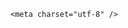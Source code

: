 <!DOCTYPE html>
<html lang="zh-CN">

<head>
    
<title>30岁中国女游客在印尼潜水找相机时溺亡，生前曾与暗流搏斗，暗流有多危险？若遇到有生还可能吗？_腾讯新闻</title>
<meta name="keywords" content="潜水,印尼,潜水员,中国,水下摄影,游客">
<meta name="description" content="‍‍△点击上图查看详情据印度尼西亚媒体报道，东加里曼丹警方当地时间5月3日表示，一名30岁的中国游客在东加里曼丹卡卡班岛潜水时失踪，现已被发现溺亡。据报道，遇难游客名为张晓涵（Zhang Xiao Han，音译，下同）。她在一次卡卡班岛附近的休闲潜水旅行中，发现自己的GoPro落入海里，为找回自己的相机而潜入大海。当地搜...">
<meta name="author" content="腾讯网">
<meta name="copyright" content="Copyright 1998 - 2025 Tencent. All Rights Reserved">
<meta property="og:type" content="news" />

<meta property="og:title" content="30岁中国女游客在印尼潜水找相机时溺亡，生前曾与暗流搏斗，暗流有多危险？若遇到有生还可能吗？_腾讯新闻" />
<meta property="og:description" content="‍‍△点击上图查看详情据印度尼西亚媒体报道，东加里曼丹警方当地时间5月3日表示，一名30岁的中国游客在东加里曼丹卡卡班岛潜水时失踪，现已被发现溺亡。据报道，遇难游客名为张晓涵（Zhang Xiao Han，音译，下同）。她在一次卡卡班岛附近的休闲潜水旅行中，发现自己的GoPro落入海里，为找回自己的相机而潜入大海。当地搜..." />
<meta property="og:url" content="https://news.qq.com/rain/a/20250507Q01O5N00" />
<meta property="og:image" content="https://inews.gtimg.com/news_ls/O_nCtmaWALxn9WeZrGRJKi8Swa8PX1Jp9isC1jnCEXRfoAA_640330/0" />
<meta property="article:author" content="" />
<meta property="article:published_time" content="2025-05-09 15:06:45" />
<meta property="category" content="" />

    <meta charset="utf-8" />
<meta http-equiv="X-UA-Compatible" content="IE=Edge" />
<meta name="viewport" content="width=device-width, initial-scale=1, shrink-to-fit=no" />
<link rel="dns-prefetch" href="mat1.gtimg.com">
<link rel="dns-prefetch" href="i.news.qq.com">
<link rel="shortcut icon" href="https://mat1.gtimg.com/qqcdn/qqindex2021/favicon.ico">
<script nomodule="true" src="https://mat1.gtimg.com/qqcdn/qqindex2021/common-static/20240515201444/core3-37-1.min.js"></script>
<script>
  try {
    if (!window.IntersectionObserver) {
      var observerScript = document.createElement('script');
      observerScript.src = "https://mat1.gtimg.com/qqcdn/qqindex2021/common-static/20241024141058/intersection-observer-polyfill.js";
      document.head.appendChild(observerScript);
    }
  } catch (error) {}
</script>

<script>
  try {
    if (!Element.prototype.scrollTo) {
      var scrollScript = document.createElement('script');
      scrollScript.src = "https://mat1.gtimg.com/qqcdn/qqindex2021/common-static/20241025153001/scroll-behavior-polyfill.js";
      document.head.appendChild(scrollScript);
    }
  } catch (error) {}
</script>
<script>
  try {
    if ('scrollRestoration' in window.history) {
      window.history.scrollRestoration = 'manual';
    }
    window.isPcClient = Boolean(window.electron) && (
      window.navigator.userAgent.indexOf('pc-client') > 0 ||
      window.navigator.userAgent.indexOf('TencentNews') > 0
    );
  } catch {}
</script>
<script>
  try {
    if (window.isPcClient) {
      var bodyStyle = document.createElement('style');
      bodyStyle.innerText = 'body{ zoom: 0.95 }';
      document.head.appendChild(bodyStyle);
    }
  } catch {}
</script>
<script>
  window.DATA = {"shareDesc":"腾讯新闻","url":"https://view.inews.qq.com/a/20250507Q01O5N00","ai_switch":true,"emojiSwitch":1,"extra_property":{"FeedbackDetailDisableInsert":1,"zanSkinType":""},"likeInfo":0,"detail_entry":{"is_orignal":1,"orignal_entry":1},"enableDiffusion":1,"FadCid":"","adInfo":{"openAds":1,"openAdsComment":1,"openAdsPhotos":1,"openAdsText":1,"openRelatedNewsAd":1},"closeCommentBanner":0,"content_words_num":42,"copyright_share":"本文来自腾讯新闻客户端创作者，不代表腾讯新闻的观点和立场。","relate_extend_infos":{"longTitle":"为找回自己的相机而潜入大海，30岁中国女游客五一期间在印尼溺亡","title":"为找回自己的相机而潜入大海，30岁中国女游客五一期间在印尼溺亡","url":"http://view.inews.qq.com/a/20250506A08RNA00","abstract":"‍‍△点击上图查看详情据印度尼西亚媒体报道，东加里曼丹警方当地时间5月3日表示，一名30岁的中国游客在东加里曼丹卡卡班岛潜水时失踪，现已被发现溺亡。据报道，遇难游客名为张晓涵（Zhang Xiao Han，音译，下同）。她在一次卡卡班岛附近的休闲潜水旅行中，发现自己的GoPro落入海里，为找回自己的相机而潜入大海。当地搜...","id":"20250506A08RNA00","imgURL":"https://inews.gtimg.com/news_ls/O_LyZ7xE8kEO9MHw3siAlXijSaagQPoL5uDFV36XpiwmsAA_640330/0","imgURLSmall":"https://inews.gtimg.com/news_ls/O_LyZ7xE8kEO9MHw3siAlXijSaagQPoL5uDFV36XpiwmsAA_150120/0"},"already_answer":false,"forbidCommentUpDown":0,"is_deleted":0,"questionInfo":{"relate_extend_infos":[{"picShowType":"90092","thumbnails_qqnews":["https://inews.gtimg.com/news_ls/O_LyZ7xE8kEO9MHw3siAlXijSaagQPoL5uDFV36XpiwmsAA_294195/0"],"title":"为找回自己的相机而潜入大海，30岁中国女游客五一期间在印尼溺亡","url":"https://view.inews.qq.com/a/20250506A08RNA00","abstract":"‍‍△点击上图查看详情据印度尼西亚媒体报道，东加里曼丹警方当地时间5月3日表示，一名30岁的中国游客在东加里曼丹卡卡班岛潜水时失踪，现已被发现溺亡。据报道，遇难游客名为张晓涵（Zhang Xiao Han，音译，下同）。她在一次卡卡班岛附近的休闲潜水旅行中，发现自己的GoPro落入海里，为找回自己的相机而潜入大海。当地搜...","articletype":"0","id":"20250506A08RNA00","longtitle":"为找回自己的相机而潜入大海，30岁中国女游客五一期间在印尼溺亡"}],"thumbnails_qqnews":["https://inews.gtimg.com/om_ls/OMBoENPf-eOgqu5W3yVA7WoEQ1AcYfrDM8kmg0SbcEaK8AA_294195/0"],"title":"30岁中国女游客在印尼潜水找相机时溺亡，生前曾与暗流搏斗，暗流有多危险？若遇到有生还可能吗？","url":"http://view.inews.qq.com/a/20250507Q01O5N00","abstract":"","id":"20250507Q01O5N00","longtitle":"30岁中国女游客在印尼潜水找相机时溺亡，潜水有多危险？","question_short_title":"30岁中国女游客在印尼潜水找相机时溺亡，生前曾与暗流搏斗，暗流有多危险？若遇到有生还可能吗？"},"remarks":"","all_long_pic":1,"commentid":"","disableDeclare":1,"emojiRelatedSwitch":1,"shareImg":"https://inews.gtimg.com/om_ls/OMBoENPf-eOgqu5W3yVA7WoEQ1AcYfrDM8kmg0SbcEaK8AA_870492/0","title":"30岁中国女游客在印尼潜水找相机时溺亡，生前曾与暗流搏斗，暗流有多危险？若遇到有生还可能吗？","news_update_time":1746778306,"question_id":"","ret":0,"safe_cntl":{"close_all_emoticon_comment":0,"close_relate_thing":0,"close_all_rel":0,"close_comment_dislike":0,"close_global_news_sis":0,"close_share_pull":0,"emoticon_comment_mode":0,"close_all_ad":0,"close_all_favorite":0},"atype":232,"copyright_wording_share":"免责声明","iNewsRecommendLevel":1,"intro":"","time":"2025-05-07 08:09:28","answer_num":2,"news_app_recommend_status":4,"attribute":{},"card":{"uin":"ecbe89d289b6198c7996f16538ebc224f9","suid":"8QMc339d5IQeuTzY5QN3","liveInfo":{},"chlid":"22983986","msgEntry":1,"cpLevel":2,"chlname":"问答课代表","desc":"腾讯新闻问答课代表，结合当下热点新闻和网友热议，发现好问题，期待好回答。","vip_type":"30012","vip_desc":"腾讯新闻问答课代表官方账号","vip_icon_night":"http://inews.gtimg.com/newsapp_ls/0/14876052067/0","vip_place":"left","vip_icon":"http://inews.gtimg.com/newsapp_ls/0/14876051701/0","vip_type_new":"30012","icon":"https://inews.gtimg.com/om_ls/OPBO91JgEbYG-O62jC2hCRA_yoydsA8oEANb87pxgNxKgAA_200200/0","update_frequency":"1970-01-01 08:00:00"},"content":null,"final_declare":["个人观点，仅供参考"],"categoryrray":{"category_id":"235","sub_category_id":"535"},"channelEntryJumpType":1,"surl":"https://view.inews.qq.com/a/20250507Q01O5N00","self_declare":{"declare":"个人观点，仅供参考"},"abstract":"","article_category":"235","id":"20250507Q01O5N00","isSensitive":0,"cms_id":"20250507Q01O5N00","articleId":"20250509Q03UPL00","article_type":232,"tags":"","desc":"‍‍△点击上图查看详情据印度尼西亚媒体报道，东加里曼丹警方当地时间5月3日表示，一名30岁的中国游客在东加里曼丹卡卡班岛潜水时失踪，现已被发现溺亡。据报道，遇难游客名为张晓涵（Zhang Xiao Han，音译，下同）。她在一次卡卡班岛附近的休闲潜水旅行中，发现自己的GoPro落入海里，为找回自己的相机而潜入大海。当地搜...","videoArr":[]};
</script>
<script>
  window.channelInfo = {"channelConfig":{"channelNav":[{"_auto_id":"1","active_alien_img":"","alien_img":"","channel_id":"news_news_home","is_local":"0","link":"https://www.qq.com","name_cn":"首页","name_en":"home"},{"_auto_id":"2","active_alien_img":"","alien_img":"","channel_id":"news_news_top","is_local":"0","link":"","name_cn":"要闻","name_en":"news"},{"_auto_id":"4","active_alien_img":"","alien_img":"","channel_id":"news_news_bj","is_local":"1","link":"","name_cn":"北京","name_en":"bj"},{"_auto_id":"5","active_alien_img":"","alien_img":"","channel_id":"news_news_finance","is_local":"0","link":"","name_cn":"财经","name_en":"finance"},{"_auto_id":"6","active_alien_img":"","alien_img":"","channel_id":"news_news_tech","is_local":"0","link":"","name_cn":"科技","name_en":"tech"},{"_auto_id":"7","active_alien_img":"","alien_img":"","channel_id":"tv","is_local":"0","link":"https://v.qq.com/channel/tv/?ptag=qqnews","name_cn":"电视剧","name_en":"tv"},{"_auto_id":"8","active_alien_img":"","alien_img":"","channel_id":"news_news_qa","is_local":"0","link":"","name_cn":"热问","name_en":"qa"},{"_auto_id":"9","active_alien_img":"","alien_img":"","channel_id":"news_news_ent","is_local":"0","link":"","name_cn":"娱乐","name_en":"ent"},{"_auto_id":"10","active_alien_img":"","alien_img":"","channel_id":"variety","is_local":"0","link":"https://v.qq.com/channel/variety/?ptag=qqnews","name_cn":"综艺","name_en":"variety"},{"_auto_id":"11","active_alien_img":"","alien_img":"","channel_id":"news_news_sports","is_local":"0","link":"","name_cn":"体育","name_en":"sports"},{"_auto_id":"13","active_alien_img":"","alien_img":"","channel_id":"news_news_nba","is_local":"0","link":"","name_cn":"NBA","name_en":"nba"},{"_auto_id":"14","active_alien_img":"","alien_img":"","channel_id":"news_news_world","is_local":"0","link":"","name_cn":"国际","name_en":"world"},{"_auto_id":"15","active_alien_img":"","alien_img":"","channel_id":"news_news_mil","is_local":"0","link":"","name_cn":"军事","name_en":"milite"},{"_auto_id":"16","active_alien_img":"","alien_img":"","channel_id":"news_news_auto","is_local":"0","link":"","name_cn":"汽车","name_en":"auto"},{"_auto_id":"17","active_alien_img":"","alien_img":"","channel_id":"news_news_house","is_local":"0","link":"","name_cn":"房产","name_en":"house"},{"_auto_id":"18","active_alien_img":"","alien_img":"","channel_id":"news_news_edu","is_local":"0","link":"","name_cn":"教育","name_en":"edu"},{"_auto_id":"19","active_alien_img":"","alien_img":"","channel_id":"news_news_antip","is_local":"0","link":"","name_cn":"健康","name_en":"health"},{"_auto_id":"20","active_alien_img":"","alien_img":"","channel_id":"news_news_video","is_local":"0","link":"","name_cn":"视频","name_en":"video"},{"_auto_id":"21","active_alien_img":"","alien_img":"","channel_id":"news_news_game","is_local":"0","link":"","name_cn":"游戏","name_en":"games"},{"_auto_id":"22","active_alien_img":"","alien_img":"","channel_id":"news_news_nchupin","is_local":"0","link":"","name_cn":"眼界","name_en":"chupin"},{"_auto_id":"24","active_alien_img":"","alien_img":"","channel_id":"news_news_football","is_local":"0","link":"","name_cn":"足球","name_en":"football"},{"_auto_id":"25","active_alien_img":"","alien_img":"","channel_id":"news_news_kepu","is_local":"0","link":"","name_cn":"科学","name_en":"kepu"},{"_auto_id":"26","active_alien_img":"","alien_img":"","channel_id":"news_news_digi","is_local":"0","link":"","name_cn":"数码","name_en":"digi"},{"_auto_id":"28","active_alien_img":"","alien_img":"","channel_id":"ymzx","is_local":"0","link":"https://gamer.qq.com/v2/cloudgame/game/96897?ichannel=txxwpc0Ftxxwpc1","name_cn":"元梦之星","name_en":"news_news_ymzx"},{"_auto_id":"31","active_alien_img":"","alien_img":"","channel_id":"movie","is_local":"0","link":"https://v.qq.com/channel/movie/?ptag=qqnews","name_cn":"电影","name_en":"movie"},{"_auto_id":"32","active_alien_img":"","alien_img":"","channel_id":"news_news_esport","is_local":"0","link":"","name_cn":"电竞","name_en":"esport"},{"_auto_id":"34","active_alien_img":"","alien_img":"","channel_id":"news_news_history","is_local":"0","link":"","name_cn":"历史","name_en":"history"},{"_auto_id":"35","active_alien_img":"","alien_img":"","channel_id":"news_news_baby","is_local":"0","link":"","name_cn":"育儿","name_en":"baby"},{"_auto_id":"36","active_alien_img":"","alien_img":"","channel_id":"hbjy","is_local":"0","link":"https://gp.qq.com/act/a20250421mnqlx/news.shtml","name_cn":"和平精英","name_en":"news_news_hbjy"},{"_auto_id":"37","active_alien_img":"","alien_img":"","channel_id":"cloud_gamer","is_local":"0","link":"https://gamer.qq.com/?ichannel=txxwpc0Ftxxwpc1","name_cn":"云游戏","name_en":"cloud_gamer"},{"_auto_id":"38","active_alien_img":"","alien_img":"","channel_id":"news_news_lic","is_local":"0","link":"","name_cn":"理财","name_en":"finance_licai"},{"_auto_id":"39","active_alien_img":"","alien_img":"","channel_id":"news_news_istock","is_local":"0","link":"","name_cn":"股票","name_en":"finance_stock"},{"_auto_id":"40","active_alien_img":"","alien_img":"","channel_id":"ren_min_shi_pin","is_local":"0","link":"https://news.qq.com/omn/author/8QMd3Hld74cbujbY?tab=om_video","name_cn":"人民视频","name_en":"ren_min_shi_pin"},{"_auto_id":"41","active_alien_img":"","alien_img":"","channel_id":"news_news_weather","is_local":"0","link":"https://tianqi.qq.com/index.htm","name_cn":"天气","name_en":"weather"}]}};
</script>
<script>
  window.articleConfig = {"rightConfig":[{"_auto_id":"1","category_key":"default","modules":"{\"moduleList\":[{\"title\":\"精选视频\",\"id\":\"video_album\",\"videoType\":\"tag\",\"videoId\":\"aUepxrtchGM=\"},{\"title\":\"下载条\",\"id\":\"download_banner\",\"isSticky\":1},{\"title\":\"热点榜\",\"id\":\"hot_rank_list\",\"isSticky\":1},{\"title\":\"广告推广\",\"id\":\"ssp_ad_module\",\"category\":\"ad_ssp\",\"loid\":\"109\",\"isSticky\":1}]}"}],"tonglanAdConfig":[],"bottomConfig":[],"videoAdConfig":[],"rightGameConfig":[]};
</script>
<script src="https://mat1.gtimg.com/www/js/emonitor/custom_ed041a23.js" charset="utf-8"></script>
<script>
  try {
    window.emonitorIns = emonitor.create({
      name: 'newsqq_quesionArticle',
      atta: {
        name: 'newsqq',
      },
      mode: '007',
    });
  } catch (err) {
    console.warn(err);
  }
</script>
<link href="https://mat1.gtimg.com/qqcdn/qqindex2021/common-static/hel/qqnews-pc-dc_20250429075631/static/css/qa.css" rel="stylesheet">

<script>window.__HEL_PRESET_META__={"qqnews-pc-components":{"app":{"id":1366,"name":"qqnews-pc-components","app_group_name":"qqnews-pc-components","proj_ver":{"map":{},"utime":0},"online_version":"qqnews-pc-components_20250306025658","build_version":"qqnews-pc-components_20250429075334","update_at":"2025-04-29T11:54:47.000Z","desc":"set by [init], from container [formal.pc.dc.sz100952] worker [2]"},"version":{"sub_app_name":"qqnews-pc-components","sub_app_version":"qqnews-pc-components_20250429075334","src_map":{"webDirPath":"https://mat1.gtimg.com/qqcdn/qqindex2021/common-static/hel/qqnews-pc-components_20250429075334","htmlIndexSrc":"https://mat1.gtimg.com/qqcdn/qqindex2021/common-static/hel/qqnews-pc-components_20250429075334/index.html","extractMode":"all","iframeSrc":"","chunkCssSrcList":["https://mat1.gtimg.com/qqcdn/qqindex2021/common-static/hel/qqnews-pc-components_20250429075334/static/css/index.css"],"chunkJsSrcList":["https://mat1.gtimg.com/qqcdn/qqindex2021/common-static/hel/qqnews-pc-components_20250429075334/static/js/index.js"],"staticCssSrcList":[],"staticJsSrcList":["https://mat1.gtimg.com/qqcdn/qqindex2021/static/20231212123233/react.production.min.js","https://mat1.gtimg.com/qqcdn/qqindex2021/static/20231212123233/react-dom.production.min.js","https://mat1.gtimg.com/qqcdn/qqindex2021/common-static/hel/hel-base-v16.js"],"relativeCssSrcList":[],"relativeJsSrcList":[],"privCssSrcList":[],"srvModSrcList":[],"headAssetList":[{"tag":"staticScript","append":false,"attrs":{"src":"https://mat1.gtimg.com/qqcdn/qqindex2021/static/20231212123233/react.production.min.js"}},{"tag":"staticScript","append":false,"attrs":{"src":"https://mat1.gtimg.com/qqcdn/qqindex2021/static/20231212123233/react-dom.production.min.js"}},{"tag":"staticScript","append":false,"attrs":{"src":"https://mat1.gtimg.com/qqcdn/qqindex2021/common-static/hel/hel-base-v16.js"}},{"tag":"script","append":true,"attrs":{"src":"https://mat1.gtimg.com/qqcdn/qqindex2021/common-static/hel/qqnews-pc-components_20250429075334/static/js/index.js","defer":""}},{"tag":"link","append":true,"attrs":{"href":"https://mat1.gtimg.com/qqcdn/qqindex2021/common-static/hel/qqnews-pc-components_20250429075334/static/css/index.css","rel":"stylesheet"}}],"bodyAssetList":[]},"update_at":"2025-04-29T11:54:46.000Z","create_at":"2025-04-29T11:54:46.000Z","_worker_id":"2","_is_backup":true}}}</script>
<script>window.__VIEW_PATH__="question.ejs";</script>
</head>

<body id="dc-question-body">
  <div id="root"></div>
    <iframe style="display: none;" src="https://i.news.qq.com/web_backend/getWebPacUid"></iframe>
<script src="https://mat1.gtimg.com/qqcdn/qqindex2021/common-static/20240805160928/react.production.min.js"></script>
<script src="https://mat1.gtimg.com/qqcdn/qqindex2021/common-static/20240805160928/react-dom.production.min.js"></script>
<script src="https://mat1.gtimg.com/qqcdn/qqindex2021/common-static/20241018171503/universal-report.min.js"></script>
<script defer type="text/javascript" src="https://mat1.gtimg.com/qqcdn/qqindex2021/libs/barrier/aria.js?appid=9327b8b06379d9d1728bbfbe2025ef9c" charset="utf-8"></script>
<script defer src="https://t.captcha.qq.com/TCaptcha.js"></script>
<script>document.cookie="hel_err=;path=/;";</script>
<script src="https://mat1.gtimg.com/qqcdn/qqindex2021/common-static/hel/hel-base-v16.js"></script>
<script src="https://mat1.gtimg.com/qqcdn/qqindex2021/common-static/hel/qqnews-pc-hel-entry_20250117174052/static/js/index.js"></script>
<link rel="preload" href="https://mat1.gtimg.com/qqcdn/qqindex2021/common-static/hel/qqnews-pc-dc_20250429075631/static/js/qa.js" as="script">
<link rel="preload" href="https://mat1.gtimg.com/qqcdn/qqindex2021/common-static/hel/qqnews-pc-components_20250429075334/static/js/index.js" as="script">
<script>window.loadProject("https://mat1.gtimg.com/qqcdn/qqindex2021/common-static/hel/qqnews-pc-dc_20250429075631/static/js/qa.js");</script>
<iframe id="videoFrame" style="display: none;" src="https://video.qq.com/cookie/sync_qqnews.html"></iframe>
</body>

</html>
